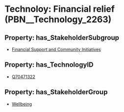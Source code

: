 # Technoloy: __Financial relief__ (PBN__Technology_2263)

## Property: has_StakeholderSubgroup

* [Financial Support and Community Initiatives](PBN__TechSubgroup_36)

## Property: has_TechnologyID

* [Q70471322](Q70471322)

## Property: has_StakeholderGroup

* [Wellbeing](PBN__TechGroup_2)

